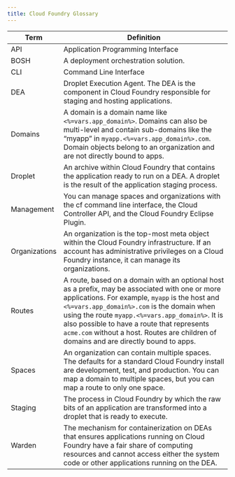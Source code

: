 ```yaml
---
title: Cloud Foundry Glossary
---
```


| Term          | Definition   |
| ------------- | ------------ |
| API           | Application Programming Interface |
| BOSH          | A deployment orchestration solution. |
| CLI           | Command Line Interface |
| DEA           | Droplet Execution Agent. The DEA is the component in Cloud Foundry responsible for staging and hosting applications. |
| Domains       | A domain is a domain name like `<%=vars.app_domain%>`. Domains can also be multi-level and contain sub-domains like the “myapp” in `myapp.<%=vars.app_domain%>.com`. Domain objects belong to an organization and are not directly bound to apps. |
| Droplet       | An archive within Cloud Foundry that contains the application ready to run on a DEA. A droplet is the result of the application staging process. |
| Management    | You can manage spaces and organizations with the cf command line interface, the Cloud Controller API, and the Cloud Foundry Eclipse Plugin. |
| Organizations | An organization is the top-most meta object within the Cloud Foundry infrastructure. If an account has administrative privileges on a Cloud Foundry instance, it can manage its organizations. |
| Routes        | A route, based on a domain with an optional host as a prefix, may be associated with one or more applications. For example, `myapp` is the host and `<%=vars.app_domain%>.com` is the domain when using the route `myapp.<%=vars.app_domain%>`. It is also possible to have a route that represents `acme.com` without a host. Routes are children of domains and are directly bound to apps. |
| Spaces        | An organization can contain multiple spaces. The defaults for a standard Cloud Foundry install are development, test, and production. You can map a domain to multiple spaces, but you can map a route to only one space. |
| Staging       | The process in Cloud Foundry by which the raw bits of an application are transformed into a droplet that is ready to execute. |
| Warden        | The mechanism for containerization on DEAs that ensures applications running on Cloud Foundry have a fair share of computing resources and cannot access either the system code or other applications running on the DEA. |